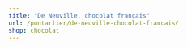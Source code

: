 ```yaml
---
title: "De Neuville, chocolat français"
url: /pontarlier/de-neuville-chocolat-francais/
shop: chocolat
---
```


